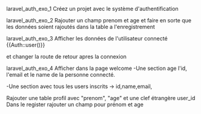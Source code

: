 laravel_auth_exo_1
Créez un projet avec le système d'authentification

laravel_auth_exo_2
Rajouter un champ prenom et age et faire en sorte que les données soient rajoutés dans la table a l'enregistrement

laravel_auth_exo_3
Afficher les données de l'utilisateur connecté
{{Auth::user()}}

et changer la route de retour apres la connexion

laravel_auth_exo_4
Afficher dans la page welcome 
-Une section age l'id, l'email et le name de la personne connecté.

-Une section avec tous les users inscrits -> id,name,email,

Rajouter une table profil avec "prenom", "age" et une clef étrangère user_id
Dans le register rajouter un champ pour prénom et age

